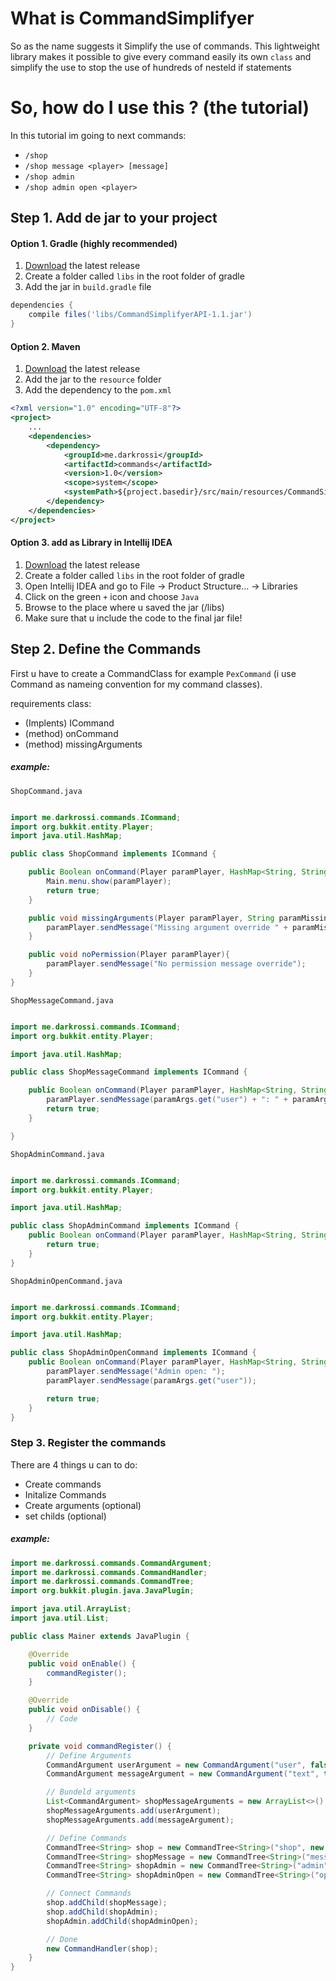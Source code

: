 
# What is CommandSimplifyer

So as the name suggests it Simplify the use of commands.
This lightweight library makes it possible to give every command easily its own ```class``` and simplify the use to stop the use of hundreds of nesteld if statements


# So, how do I use this ? (the tutorial)

In this tutorial im going to next commands:

- ```/shop```
- ```/shop message <player> [message]```
- ```/shop admin```
- ```/shop admin open <player>```


## Step 1. Add de jar to your project

#### Option 1. Gradle (highly recommended)
1. [Download](https://github.com/RemcoVerrips/CommandSimplifyer/releases/) the latest release
2. Create a folder called ```libs``` in the root folder of gradle
3. Add the jar in ```build.gradle``` file
```gradle
dependencies {
    compile files('libs/CommandSimplifyerAPI-1.1.jar')
}
```
#### Option 2. Maven
1. [Download](https://github.com/RemcoVerrips/CommandSimplifyer/releases/) the latest release
2. Add the jar to the ```resource``` folder
3. Add the dependency to the ```pom.xml```

```xml
<?xml version="1.0" encoding="UTF-8"?>
<project>
    ...
    <dependencies>
        <dependency>
            <groupId>me.darkrossi</groupId>
            <artifactId>commands</artifactId>
            <version>1.0</version>
            <scope>system</scope>
            <systemPath>${project.basedir}/src/main/resources/CommandSimplifyerAPI-1.1.jar</systemPath>
        </dependency>
    </dependencies>
</project>

```

#### Option 3.  add as Library in Intellij IDEA
1. [Download](https://github.com/RemcoVerrips/CommandSimplifyer/releases/) the latest release
2. Create a folder called ```libs``` in the root folder of gradle
3. Open Intellij IDEA and go to File → Product Structure... → Libraries
4. Click on the green ```+```  icon and choose ```Java``` 
5. Browse to the place where u saved the jar (<rootfolder>/libs)
6. Make sure that u include the code to the final jar file!

## Step 2. Define the Commands 
First u have to create a CommandClass for example ```PexCommand``` (i use <command name>Command as nameing convention for my command classes).

requirements class:
- (Implents) ICommand
- (method) onCommand
- (method) missingArguments

##### example:


```ShopCommand.java```
```java

import me.darkrossi.commands.ICommand;
import org.bukkit.entity.Player;
import java.util.HashMap;

public class ShopCommand implements ICommand {

    public Boolean onCommand(Player paramPlayer, HashMap<String, String> paramArgs) {
        Main.menu.show(paramPlayer);
        return true;
    }

    public void missingArguments(Player paramPlayer, String paramMissingArg) {
        paramPlayer.sendMessage("Missing argument override " + paramMissingArg);
    }

    public void noPermission(Player paramPlayer){
        paramPlayer.sendMessage("No permission message override");
    }
}

```

```ShopMessageCommand.java```
```java

import me.darkrossi.commands.ICommand;
import org.bukkit.entity.Player;

import java.util.HashMap;

public class ShopMessageCommand implements ICommand {

    public Boolean onCommand(Player paramPlayer, HashMap<String, String> paramArgs) {
        paramPlayer.sendMessage(paramArgs.get("user") + ": " + paramArgs.get("text"));
        return true;
    }

}

```

```ShopAdminCommand.java```
```java

import me.darkrossi.commands.ICommand;
import org.bukkit.entity.Player;

import java.util.HashMap;

public class ShopAdminCommand implements ICommand {
    public Boolean onCommand(Player paramPlayer, HashMap<String, String> paramArgs) {
        return true;
    }
}


```


```ShopAdminOpenCommand.java```
```java

import me.darkrossi.commands.ICommand;
import org.bukkit.entity.Player;

import java.util.HashMap;

public class ShopAdminOpenCommand implements ICommand {
    public Boolean onCommand(Player paramPlayer, HashMap<String, String> paramArgs) {
        paramPlayer.sendMessage("Admin open: ");
        paramPlayer.sendMessage(paramArgs.get("user"));

        return true;
    }
}

```


### Step 3. Register the commands

There are 4 things u can to do:
- Create commands
- Initalize Commands
- Create arguments (optional)
- set childs (optional)

##### example:
```java
import me.darkrossi.commands.CommandArgument;
import me.darkrossi.commands.CommandHandler;
import me.darkrossi.commands.CommandTree;
import org.bukkit.plugin.java.JavaPlugin;

import java.util.ArrayList;
import java.util.List;

public class Mainer extends JavaPlugin {

    @Override
    public void onEnable() {
        commandRegister();
    }

    @Override
    public void onDisable() {
        // Code
    }

    private void commandRegister() {
        // Define Arguments
        CommandArgument userArgument = new CommandArgument("user", false, true);
        CommandArgument messageArgument = new CommandArgument("text", true, true);

        // Bundeld arguments
        List<CommandArgument> shopMessageArguments = new ArrayList<>();
        shopMessageArguments.add(userArgument);
        shopMessageArguments.add(messageArgument);

        // Define Commands
        CommandTree<String> shop = new CommandTree<String>("shop", new ShopCommand(), "shop.shop");
        CommandTree<String> shopMessage = new CommandTree<String>("message", new ShopMessageCommand(), shopMessageArguments, "shop.message");
        CommandTree<String> shopAdmin = new CommandTree<String>("admin", new ShopCommand(), "shop.admin");
        CommandTree<String> shopAdminOpen = new CommandTree<String>("open", new ShopAdminOpenCommand(), userArgument, "shop.admin.open");

        // Connect Commands
        shop.addChild(shopMessage);
        shop.addChild(shopAdmin);
        shopAdmin.addChild(shopAdminOpen);

        // Done
        new CommandHandler(shop);
    }
}
```